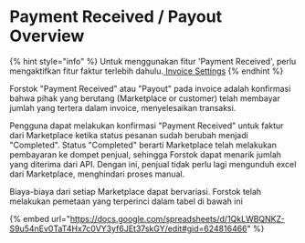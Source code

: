 # Payment Received / Payout Overview



{% hint style="info" %}
Untuk menggunakan fitur 'Payment Received', perlu mengaktifkan fitur faktur terlebih dahulu.[ ](../settings/invoice-settings.md)[Invoice Settings](../settings/invoice-settings.md)
{% endhint %}

Forstok "Payment Received" atau "Payout" pada invoice adalah konfirmasi bahwa pihak yang berutang (Marketplace or customer) telah membayar jumlah yang tertera dalam invoice, menyelesaikan transaksi.

Pengguna dapat melakukan konfirmasi "Payment Received" untuk faktur dari Marketplace ketika status pesanan sudah berubah menjadi "Completed". Status "Completed" berarti Marketplace telah melakukan pembayaran ke dompet penjual, sehingga Forstok dapat menarik jumlah yang diterima dari API. Dengan ini, penjual tidak perlu lagi mengunduh excel dari Marketplace, menghindari proses manual.

Biaya-biaya dari setiap Marketplace dapat bervariasi. Forstok telah melakukan pemetaan yang terperinci dalam tabel di bawah ini



{% embed url="https://docs.google.com/spreadsheets/d/1QkLWBQNKZ-S9u54nEv0TaT4Hx7c0VY3yf6JEt37skGY/edit#gid=624816466" %}
